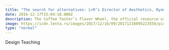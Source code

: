 ```yaml
---
title: "The search for alternatives: L+R’s Director of Aesthetics, Ryan Riegner, introduces systems and tools for alternate ideation"
date: 2016-12-17T15:04:10.000Z
description: The Coffee Taster’s Flavor Wheel, the official resource used by coffee tasters, has been revised for the first time this year.
image: https://icdn.lenta.ru/images/2017/12/16/09/20171216095223558/pic_d9e825467acbb86ef11b3de2a135a097.jpg
type: "normal"
---
```


Design Teaching